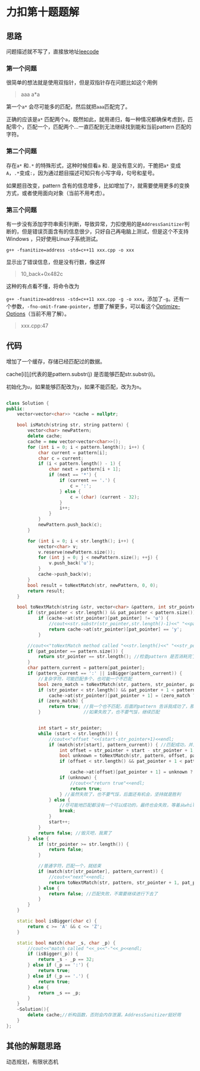 # 力扣第十题题解

## 思路

问题描述就不写了，直接放地址[leecode](https://leetcode-cn.com/problems/regular-expression-matching)

### 第一个问题

很简单的想法就是使用双指针，但是双指针存在问题比如这个用例
>aaa a*a

第一个`a*` 会尽可能多的匹配，然后就把`aaa`匹配完了。

正确的应该是`a*` 匹配两个`a`，既然如此，就用递归，每一种情况都确保考虑到，匹配零个，匹配一个，匹配两个...一直匹配到无法继续找到能和当前pattern 匹配的字符。

### 第二个问题

存在`a*` 和`.*` 的特殊形式，这种时候但看`a` 和`.` 是没有意义的，干脆把`a*` 变成`A`，`.*`变成`:`，因为通过题目描述可知只有小写字母，句号和星号。

如果题目改变，pattern 含有的信息增多，比如增加了`?`，就需要使用更多的变换方式，或者使用面向对象（当前不用考虑）。

### 第三个问题

有一步没有添加字符串索引判断，导致异常，力扣使用的是`AddressSanitizer`判断的，但是错误页面含有的信息很少，只好自己再电脑上测试，但是这个不支持Windows ，只好使用Linux子系统测试。

`g++ -fsanitize=address -std=c++11 xxx.cpp -o xxx`

显示出了错误信息，但是没有行数，像这样

>10_back+0x482c

这种的有点看不懂，将命令改为

`g++ -fsanitize=address -std=c++11 xxx.cpp -g -o xxx`，添加了`-g`。还有一个参数，`-fno-omit-frame-pointer`，想要了解更多，可以看这个[Optimize-Options](https://gcc.gnu.org/onlinedocs/gcc-4.9.2/gcc/Optimize-Options.html)（当前不用了解）。

>xxx.cpp:47

## 代码

增加了一个缓存，存储已经匹配过的数据。

cache[i][j]代表的是pattern.substr(j) 是否能够匹配str.substr(i)。

初始化为`u`，如果能够匹配改为`y`，如果不能匹配，改为为`n`。

```c++

class Solution {
public:
    vector<vector<char>> *cache = nullptr;

    bool isMatch(string str, string pattern) {
        vector<char> newPattern;
        delete cache;
        cache = new vector<vector<char>>();
        for (int i = 0; i < pattern.length(); i++) {
            char current = pattern[i];
            char c = current;
            if (i < pattern.length() - 1) {
                char next = pattern[i + 1];
                if (next == '*') {
                    if (current == '.') {
                        c = ':';
                    } else {
                        c = (char) (current - 32);
                    }
                    i++;
                }
            }
            newPattern.push_back(c);
        }

        for (int i = 0; i < str.length(); i++) {
            vector<char> v;
            v.reserve(newPattern.size());
            for (int j = 0; j < newPattern.size(); ++j) {
                v.push_back('u');
            }
            cache->push_back(v);
        }
        bool result = toNextMatch(str, newPattern, 0, 0);
        return result;
    }

    bool toNextMatch(string &str, vector<char> &pattern, int str_pointer, int pat_pointer) {
        if (str_pointer < str.length() && pat_pointer < pattern.size())
            if (cache->at(str_pointer)[pat_pointer] != 'u') {
                //cout<<str.substr(str_pointer,str.length()-1)<<" "<<pat_pointer<<" 直接返回结果"<<endl;
                return cache->at(str_pointer)[pat_pointer] == 'y';
            }

        //cout<<"toNextMatch method called "<<str.length()<<" "<<str_pointer<<" "<<pattern.size()<<" "<<pat_pointer<<endl;
        if (pat_pointer == pattern.size()) {
            return str_pointer == str.length(); //检查pattern 是否消耗完了，如果没有消耗完，代表不匹配
        }
        char pattern_current = pattern[pat_pointer];
        if (pattern_current == ':' || isBigger(pattern_current)) {
            //复杂字符，可能匹配多个，也可能一个不匹配
            bool zero_match = toNextMatch(str, pattern, str_pointer, pat_pointer + 1); //一个也没有匹配
            if (str_pointer < str.length() && pat_pointer + 1 < pattern.size())
                cache->at(str_pointer)[pat_pointer + 1] = (zero_match ? 'y' : 'n');
            if (zero_match) {
                return true; //我一个也不匹配，后面的pattern 告诉我成功了，那我还能什么，直接返回成功
            }                //如果失败了，也不要气馁，继续匹配


            int start = str_pointer;
            while (start < str.length()) {
                //cout<<"offset "<<(start-str_pointer+1)<<endl;
                if (match(str[start], pattern_current)) { //匹配成功，并且打算就匹配到这个位置，后面的数据，尝试让后面的pattern 去匹配
                    int offset = str_pointer + start - str_pointer + 1;
                    bool unknown = toNextMatch(str, pattern, offset, pat_pointer + 1);
                    if (offset < str.length() && pat_pointer + 1 < pattern.size())

                        cache->at(offset)[pat_pointer + 1] = unknown ? 'y' : 'n';
                    if (unknown) {
                        //cout<<"return true"<<endl;
                        return true;
                    } //虽然失败了，也不要气馁，后面还有机会，坚持就是胜利
                } else {
                    //尽可能地匹配都没有一个可以成功的，最终也会失败，等着从while 出去再返回false，因为存在str匹配完了的问题
                    break;
                }
                start++;
            }
            return false; //毁灭吧，我累了
        } else {
            if (str_pointer >= str.length()) {
                return false;
            }

            //普通字符，匹配一个，就结束
            if (match(str[str_pointer], pattern_current)) {
                //cout<<"next"<<endl;
                return toNextMatch(str, pattern, str_pointer + 1, pat_pointer + 1); //匹配成功，继续向下匹配
            } else {
                return false; //匹配失败，不需要继续进行下去了
            }
        }
    }

    static bool isBigger(char c) {
        return c >= 'A' && c <= 'Z';
    }

    static bool match(char _s, char _p) {
        //cout<<"match called "<<_s<<"-"<<_p<<endl;
        if (isBigger(_p)) {
            return _s - _p == 32;
        } else if (_p == ':') {
            return true;
        } else if (_p == '.') {
            return true;
        } else {
            return _s == _p;
        }
    }
    ~Solution(){
        delete cache;//析构函数，否则会内存泄漏，AddressSanitizer挺好用
    }
};
```

## 其他的解题思路

动态规划，有限状态机
